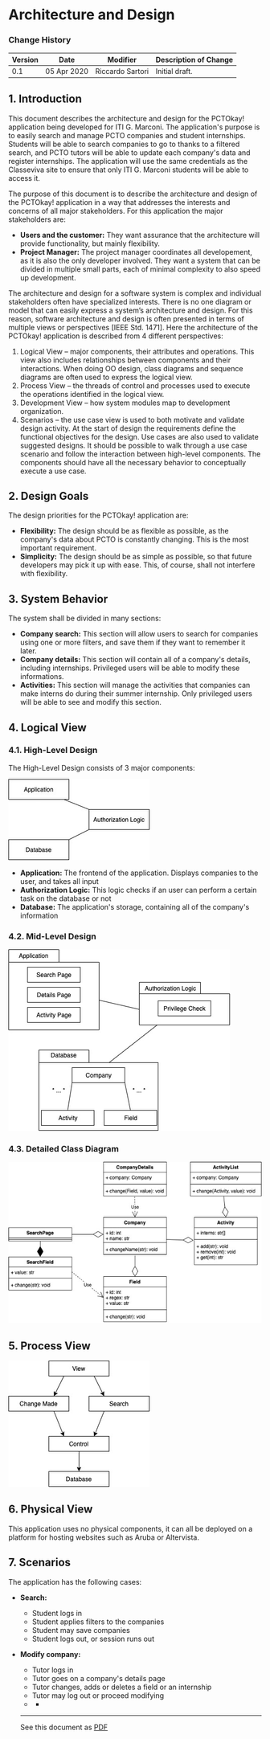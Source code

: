 # Architecture and Design

### Change History

| Version | Date        | Modifier         | Description of Change |
| ------- | ----------- | ---------------- | --------------------- |
| 0.1     | 05 Apr 2020 | Riccardo Sartori | Initial draft.        |

## 1. Introduction

This document describes the architecture and design for the PCTOkay! application being developed for ITI G. Marconi. The application's purpose is to easily search and manage PCTO companies and student internships. Students will be able to search companies to go to thanks to a filtered search, and PCTO tutors will be able to update each company's data and register internships. The application will use the same credentials as the Classeviva site to ensure that only ITI G. Marconi students will be able to access it.

The purpose of this document is to describe the architecture and design of the PCTOkay! application in a way that addresses the interests and concerns of all major stakeholders. For this application the major stakeholders are:

+ **Users and the customer:** They want assurance that the architecture will provide functionality, but mainly flexibility.
+ **Project Manager:** The project manager coordinates all developement, as it is also the only developer involved. They want a system that can be divided in multiple small parts, each of minimal complexity to also speed up development.

The architecture and design for a software system is complex and individual stakeholders often have specialized interests. There is no one diagram or model that can easily express a system’s architecture and design. For this reason, software architecture and design is often presented in terms of multiple views or perspectives [IEEE Std. 1471]. Here the architecture of the PCTOkay! application is described from 4 different perspectives:

1. Logical View – major components, their attributes and operations. This view also includes relationships between components and their interactions. When doing OO design, class diagrams and sequence diagrams are often used to express the logical view.
2. Process View – the threads of control and processes used to execute the operations identified in the logical view.
3. Development View – how system modules map to development organization. 
4. Scenarios – the use case view is used to both motivate and validate design activity. At the start of design the requirements define the functional objectives for the design. Use cases are also used to validate suggested designs. It should be possible to walk through a use case scenario and follow the interaction between high-level components. The components should have all the necessary behavior to conceptually execute a use case.

## 2. Design Goals

The design priorities for the PCTOkay! application are:

+ **Flexibility:** The design should be as flexible as possible, as the company's data about PCTO is constantly changing. This is the most important requirement.
+ **Simplicity:** The design should be as simple as possible, so that future developers may pick it up with ease. This, of course, shall not interfere with flexibility.

## 3. System Behavior

The system shall be divided in many sections:

+ **Company search:** This section will allow users to search for companies using one or more filters, and save them if they want to remember it later.
+ **Company details:** This section will contain all of a company's details, including internships. Privileged users will be able to modify these informations.
+ **Activities:** This section will manage the activities that companies can make interns do during their summer internship. Only privileged users will be able to see and modify this section.

## 4. Logical View

### 4.1. High-Level Design

The High-Level Design consists of 3 major components:

![High Level Design Diagram](img/architecture_and_design/high_level_design.jpg)

+ **Application:** The frontend of the application. Displays companies to the user, and takes all input
+ **Authorization Logic:** This logic checks if an user can perform a certain task on the database or not
+ **Database:** The application's storage, containing all of the company's information

### 4.2. Mid-Level Design

![Mid Level Design Diagram](img/architecture_and_design/mid_level_design.jpg)

### 4.3. Detailed Class Diagram

![Detailed Class Diagram](img/architecture_and_design/class_diagram_design.jpg)

## 5. Process View

![Process View Diagram](img/architecture_and_design/process_view.jpg)

## 6. Physical View

This application uses no physical components, it can all be deployed on a platform for hosting websites such as Aruba or Altervista.

## 7. Scenarios

The application has the following cases:

+ **Search:**
    + Student logs in
    + Student applies filters to the companies
    + Student may save companies
    + Student logs out, or session runs out
+ **Modify company:**
    + Tutor logs in
    + Tutor goes on a company's details page
    + Tutor changes, adds or deletes a field or an internship
    + Tutor may log out or proceed modifying
    + + 
    
    ---
    
    See this document as [PDF](pdf/architecture_and_design.pdf)
